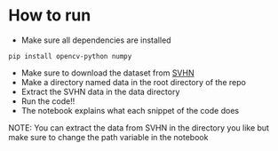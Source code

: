 # How to run
- Make sure all dependencies are installed
```shell
pip install opencv-python numpy
```
- Make sure to download the dataset from [SVHN](http://ufldl.stanford.edu/housenumbers/ "dataset")
- Make a directory named data in the root directory of the repo
- Extract the SVHN data in the data directory
- Run the code!!
- The notebook explains what each snippet of the code does

NOTE: You can extract the data from SVHN in the directory you like but make sure to change the path variable in the notebook
